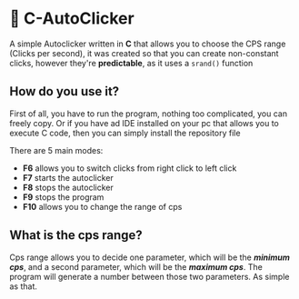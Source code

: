 # 🌌 C-AutoClicker

A simple Autoclicker written in **C** that allows you to choose the CPS range (Clicks per second), it was created so that you can create non-constant clicks, however they're **predictable**, as it uses a `srand()` function

## How do you use it? 

First of all, you have to run the program, nothing too complicated, you can freely copy.
Or if you have ad IDE installed on your pc that allows you to execute C code, then you can simply install the repository file

There are 5 main modes:

- **F6** allows you to switch clicks from right click to left click
- **F7** starts the autoclicker
- **F8** stops the autoclicker
- **F9** stops the program
- **F10** allows you to change the range of cps

## What is the cps range?

Cps range allows you to decide one parameter, which will be the ***minimum cps***, and a second parameter, which will be the ***maximum cps***.
The program will generate a number between those two parameters. As simple as that.
